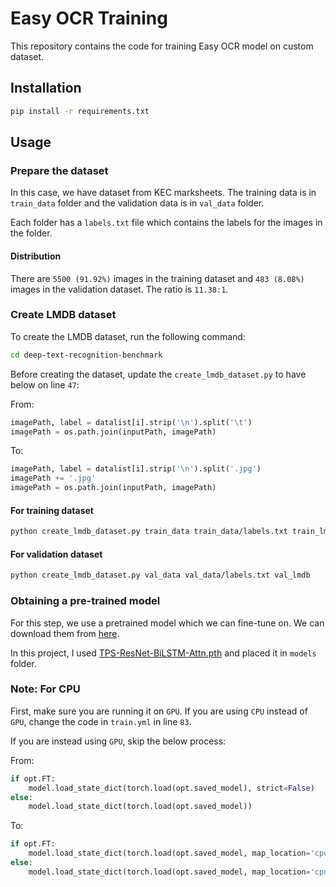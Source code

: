 # Easy OCR Training

This repository contains the code for training Easy OCR model on custom dataset.

## Installation

```bash
pip install -r requirements.txt
```

## Usage

### Prepare the dataset

In this case, we have dataset from KEC marksheets. The training data is in `train_data` folder and the validation data is in `val_data` folder.

Each folder has a `labels.txt` file which contains the labels for the images in the folder.

#### Distribution

There are `5500 (91.92%)` images in the training dataset and `483 (8.08%)` images in the validation dataset. The ratio is `11.38:1`.


### Create LMDB dataset

To create the LMDB dataset, run the following command:

```bash
cd deep-text-recognition-benchmark
```

Before creating the dataset, update the `create_lmdb_dataset.py` to have below on line `47`:

From:

```python
imagePath, label = datalist[i].strip('\n').split('\t')
imagePath = os.path.join(inputPath, imagePath)
```

To:

```python
imagePath, label = datalist[i].strip('\n').split('.jpg')
imagePath += '.jpg'
imagePath = os.path.join(inputPath, imagePath)
```

#### For training dataset

```bash
python create_lmdb_dataset.py train_data train_data/labels.txt train_lmdb
```

#### For validation dataset

```bash
python create_lmdb_dataset.py val_data val_data/labels.txt val_lmdb
```

### Obtaining a pre-trained model

For this step, we use a pretrained model which we can fine-tune on. We can download them from [here](https://drive.google.com/drive/folders/15WPsuPJDCzhp2SvYZLRj8mAlT3zmoAMW).

In this project, I used [TPS-ResNet-BiLSTM-Attn.pth](https://drive.google.com/file/d/1b59rXuGGmKne1AuHnkgDzoYgKeETNMv9/view?usp=sharing) and placed it in `models` folder.

### Note: For CPU

First, make sure you are running it on `GPU`. If you are using `CPU` instead of `GPU`, change the code in `train.yml` in line `83`.

If you are instead using `GPU`, skip the below process:

From:

```python
if opt.FT:
    model.load_state_dict(torch.load(opt.saved_model), strict=False)
else:
    model.load_state_dict(torch.load(opt.saved_model))
```

To:

```python
if opt.FT:
    model.load_state_dict(torch.load(opt.saved_model, map_location='cpu'), strict=False)
else:
    model.load_state_dict(torch.load(opt.saved_model, map_location='cpu'))
```